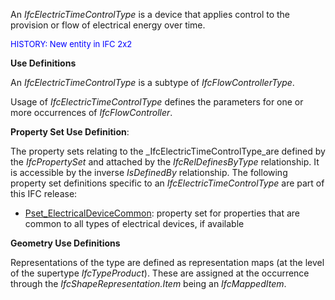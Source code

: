 ﻿An _IfcElectricTimeControlType_ is a device that applies control to the provision or flow of electrical energy over time.

> <font color="#0000ff" size="-1">
HISTORY: New entity in IFC 2x2</font>
> 


****Use Definitions****

An _IfcElectricTimeControlType_ is a subtype of _IfcFlowControllerType_.

Usage of _IfcElectricTimeControlType_ defines the parameters for one or more occurrences of _IfcFlowController_.

****Property Set Use Definition****:

The property sets relating to the _IfcElectricTimeControlType_are defined by the _IfcPropertySet_ and attached by the _IfcRelDefinesByType_ relationship. It is accessible by the inverse _IsDefinedBy_ relationship. The following property set definitions specific to an _IfcElectricTimeControlType_ are part of this IFC release:

* [Pset_ElectricalDeviceCommon](../../psd/IfcElectricalDomain/Pset_ElectricalDeviceCommon.xml): property set for properties that are common to all types of electrical devices, if available

****Geometry Use Definitions****

Representations of the type are defined as representation maps (at the level of the supertype _IfcTypeProduct_). These are assigned at the occurrence through the _IfcShapeRepresentation.Item_ being an _IfcMappedItem_.
